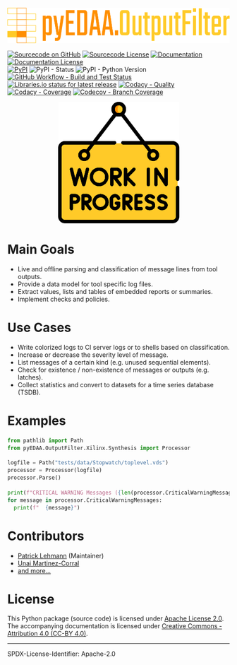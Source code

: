 <p align="center">
  <a title="edaa-org.github.io/pyEDAA.OutputFilter" href="https://edaa-org.github.io/pyEDAA.OutputFilter"><img height="80px" src="doc/_static/logo.svg"/></a>
</p>

[![Sourcecode on GitHub](https://img.shields.io/badge/pyEDAA-OUTPUTFILTER-ab47bc.svg?longCache=true&style=flat-square&logo=github&longCache=true&logo=GitHub&labelColor=6a1b9a)](https://GitHub.com/edaa-org/pyEDAA.OUTPUTFILTER)
[![Sourcecode License](https://img.shields.io/pypi/l/pyEDAA.OUTPUTFILTER?longCache=true&style=flat-square&logo=Apache&label=code)](LICENSE.md)
[![Documentation](https://img.shields.io/website?longCache=true&style=flat-square&label=edaa-org.github.io%2FpyEDAA.OUTPUTFILTER&logo=GitHub&logoColor=fff&up_color=blueviolet&up_message=Read%20now%20%E2%9E%9A&url=https%3A%2F%2Fedaa-org.github.io%2FpyEDAA.OUTPUTFILTER%2Findex.html)](https://edaa-org.github.io/pyEDAA.OUTPUTFILTER/)
[![Documentation License](https://img.shields.io/badge/doc-CC--BY%204.0-green?longCache=true&style=flat-square&logo=CreativeCommons&logoColor=fff)](LICENSE.md)  
[![PyPI](https://img.shields.io/pypi/v/pyEDAA.OUTPUTFILTER?longCache=true&style=flat-square&logo=PyPI&logoColor=FBE072)](https://pypi.org/project/pyEDAA.OUTPUTFILTER/)
![PyPI - Status](https://img.shields.io/pypi/status/pyEDAA.OUTPUTFILTER?longCache=true&style=flat-square&logo=PyPI&logoColor=FBE072)
![PyPI - Python Version](https://img.shields.io/pypi/pyversions/pyEDAA.OUTPUTFILTER?longCache=true&style=flat-square&logo=PyPI&logoColor=FBE072)  
[![GitHub Workflow - Build and Test Status](https://img.shields.io/github/actions/workflow/status/edaa-org/pyEDAA.OUTPUTFILTER/Pipeline.yml?longCache=true&style=flat-square&label=Build%20and%20test&logo=GitHub%20Actions&logoColor=FFFFFF)](https://GitHub.com/edaa-org/pyEDAA.OUTPUTFILTER/actions/workflows/Pipeline.yml)
[![Libraries.io status for latest release](https://img.shields.io/librariesio/release/pypi/pyEDAA.OUTPUTFILTER?longCache=true&style=flat-square&logo=Libraries.io&logoColor=fff)](https://libraries.io/github/edaa-org/pyEDAA.OUTPUTFILTER)
[![Codacy - Quality](https://img.shields.io/codacy/grade/4918480c41594ffbb62f8ff98433b800?longCache=true&style=flat-square&logo=Codacy)](https://www.codacy.com/gh/edaa-org/pyEDAA.OUTPUTFILTER)
[![Codacy - Coverage](https://img.shields.io/codacy/coverage/4918480c41594ffbb62f8ff98433b800?longCache=true&style=flat-square&logo=Codacy)](https://www.codacy.com/gh/edaa-org/pyEDAA.OUTPUTFILTER)
[![Codecov - Branch Coverage](https://img.shields.io/codecov/c/github/edaa-org/pyEDAA.OUTPUTFILTER?longCache=true&style=flat-square&logo=Codecov)](https://codecov.io/gh/edaa-org/pyEDAA.OUTPUTFILTER)

<!--
[![Dependent repos (via libraries.io)](https://img.shields.io/librariesio/dependent-repos/pypi/pyEDAA.OUTPUTFILTER?longCache=true&style=flat-square&logo=GitHub)](https://github.com/edaa-org/pyEDAA.OUTPUTFILTER/network/dependents)
[![Requires.io](https://img.shields.io/requires/github/edaa-org/pyEDAA.OUTPUTFILTER?longCache=true&style=flat-square)](https://requires.io/github/edaa-org/pyEDAA.OUTPUTFILTER/requirements/?branch=main)
[![Libraries.io SourceRank](https://img.shields.io/librariesio/sourcerank/pypi/pyEDAA.OUTPUTFILTER)](https://libraries.io/github/edaa-org/pyEDAA.OUTPUTFILTER/sourcerank)  
-->

<p align="center">
  <img height="275px" src="doc/_static/work-in-progress.png"/>
</p>

# Main Goals

* Live and offline parsing and classification of message lines from tool outputs.
* Provide a data model for tool specific log files.
* Extract values, lists and tables of embedded reports or summaries.
* Implement checks and policies.

# Use Cases

* Write colorized logs to CI server logs or to shells based on classification.
* Increase or decrease the severity level of message.
* List messages of a certain kind (e.g. unused sequential elements).
* Check for existence / non-existence of messages or outputs (e.g. latches).
* Collect statistics and convert to datasets for a time series database (TSDB).

# Examples

```python
from pathlib import Path
from pyEDAA.OutputFilter.Xilinx.Synthesis import Processor

logfile = Path("tests/data/Stopwatch/toplevel.vds")
processor = Processor(logfile)
processor.Parse()

print(f"CRITICAL WARNING Messages ({len(processor.CriticalWarningMessages)}):")
for message in processor.CriticalWarningMessages:
  print(f"  {message}")
```

# Contributors

* [Patrick Lehmann](https://github.com/Paebbels) (Maintainer)
* [Unai Martinez-Corral](https://github.com/umarcor)
* [and more...](https://github.com/edaa-org/pyEDAA.OutputFilter/graphs/contributors)

# License

This Python package (source code) is licensed under [Apache License 2.0](LICENSE.md).
The accompanying documentation is licensed under [Creative Commons - Attribution 4.0 (CC-BY 4.0)](doc/Doc-License.rst).

-------------------------
SPDX-License-Identifier: Apache-2.0

